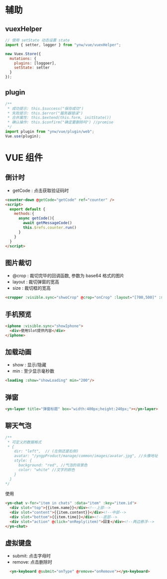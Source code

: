 # 辅助

## vuexHelper

```js
// 使用 setState 动态设置 state
import { setter, logger } from "ynw/vue/vuexHelper";

new Vuex.Store({
  mutations: {
    plugins: [loggoer],
    setState: setter
  }
});
```

## plugin

```js
/**
 * 成功提示: this.$success("保存成功")
 * 失败提示: this.$error("服务器错误")
 * 合并属性: this.$extend(this.form, initState())
 * 确认操作: this.$confirm("确定要删除吗") //promise
 */
import plugin from "ynw/vue/plugin/web";
Vue.use(plugin);
```

# VUE 组件

## 倒计时

- getCode : 点击获取验证码时

```html
<counter-down @getCode="getCode" ref="counter" />
<script>
  export default {
    methods:{
      async getCode(){
        await getMessageCode()
        this.$refs.counter.run()
      }
    }
  }
</script>
```

## 图片裁切

- @crop : 裁切完毕的回调函数, 参数为 base64 格式的图片
- layout : 裁切弹窗的宽高
- size : 裁切框的宽高

```html
<cropper :visible.sync="shwoCrop" @crop="onCrop" :layout="[700,500]" :size="[160,160]" />
```

## 手机预览

```html
<iphone :visible.sync="showIphone">
  <div>使用Slot提供内容</div>
</iphone>
```

## 加载动画

- show : 显示/隐藏
- min : 至少显示毫秒数

```html
<loading :show="showLoading" min="200"/>
```

## 弹窗

```html
<yn-layer title="弹窗标题" box="width:400px;height:240px;"></yn-layer>
```

## 聊天气泡

```js
/**
 * 可定义的数据格式
 * {
    dir: "left",  // (左侧还是右侧)
    avatar: "/yngpProduct/manage/common/images/avatar.jpg", //头像地址
    style: {
      background: "red", //气泡的背景色
      color: "white" //文字的颜色
    }
  }
*/
```

使用

```html
<yn-chat v-for="item in chats" :data="item" :key="item.id">
  <div slot="top">{{item.name}}</div><!--上部-->
  <div slot="content">{{item.content}}</div><!--中部-->
  <div slot="bottom">{{item.time}}</div><!--底部-->
  <div slot="action" @click="onReply(item)">回复</div><!--两边悬浮-->
</yn-chat>
```

## 虚拟键盘

- submit: 点击字母时
- remove: 点击删除时

```html
  <yn-keyboard @submit="onType" @remove="onRemove"></yn-keyboard>
```
